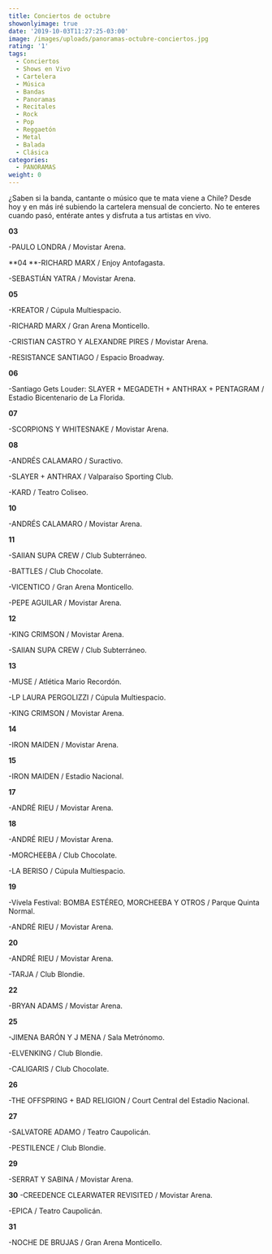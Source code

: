```yaml
---
title: Conciertos de octubre
showonlyimage: true
date: '2019-10-03T11:27:25-03:00'
image: /images/uploads/panoramas-octubre-conciertos.jpg
rating: '1'
tags:
  - Conciertos
  - Shows en Vivo
  - Cartelera
  - Música
  - Bandas
  - Panoramas
  - Recitales
  - Rock
  - Pop
  - Reggaetón
  - Metal
  - Balada
  - Clásica
categories:
  - PANORAMAS
weight: 0
---
```

¿Saben si la banda, cantante o músico que te mata viene a Chile? Desde hoy y en más iré subiendo la cartelera mensual de concierto. No te enteres cuando pasó, entérate antes y disfruta a tus artistas en vivo.

<!--more-->

**03**

\-PAULO LONDRA / Movistar Arena.

**04
**-RICHARD MARX / Enjoy Antofagasta.

\-SEBASTIÁN YATRA / Movistar Arena.

**05**

\-KREATOR / Cúpula Multiespacio.

\-RICHARD MARX / Gran Arena Monticello.

\-CRISTIAN CASTRO Y ALEXANDRE PIRES / Movistar Arena.

\-RESISTANCE SANTIAGO / Espacio Broadway.

**06**

\-Santiago Gets Louder: SLAYER + MEGADETH + ANTHRAX + PENTAGRAM / Estadio Bicentenario de La Florida.

**07**

\-SCORPIONS Y WHITESNAKE / Movistar Arena.

**08**

\-ANDRÉS CALAMARO / Suractivo.

\-SLAYER + ANTHRAX / Valparaíso Sporting Club.

\-KARD / Teatro Coliseo.

**10**

\-ANDRÉS CALAMARO / Movistar Arena.

**11**

\-SAIIAN SUPA CREW / Club Subterráneo. 

\-BATTLES / Club Chocolate.

\-VICENTICO / Gran Arena Monticello.

\-PEPE AGUILAR / Movistar Arena.

**12**

\-KING CRIMSON / Movistar Arena.

\-SAIIAN SUPA CREW / Club Subterráneo.

**13**

\-MUSE / Atlética Mario Recordón.

\-LP LAURA PERGOLIZZI / Cúpula Multiespacio.

\-KING CRIMSON / Movistar Arena.

**14**

\-IRON MAIDEN / Movistar Arena.

**15**

\-IRON MAIDEN / Estadio Nacional.

**17**

\-ANDRÉ RIEU / Movistar Arena.

**18**

\-ANDRÉ RIEU / Movistar Arena.

\-MORCHEEBA / Club Chocolate.

\-LA BERISO / Cúpula Multiespacio.

**19**

\-Vívela Festival: BOMBA ESTÉREO, MORCHEEBA Y OTROS / Parque Quinta Normal.

\-ANDRÉ RIEU / Movistar Arena.

**20**

\-ANDRÉ RIEU / Movistar Arena.

\-TARJA / Club Blondie.

**22**

\-BRYAN ADAMS / Movistar Arena.

**25**

\-JIMENA BARÓN Y J MENA / Sala Metrónomo.

\-ELVENKING / Club Blondie.

\-CALIGARIS / Club Chocolate.

**26**

\-THE OFFSPRING + BAD RELIGION / Court Central del Estadio Nacional.

**27**

\-SALVATORE ADAMO / Teatro Caupolicán.

\-PESTILENCE / Club Blondie.

**29**

\-SERRAT Y SABINA / Movistar Arena.

**30**
-CREEDENCE CLEARWATER REVISITED / Movistar Arena.

\-EPICA / Teatro Caupolicán.

**31**

\-NOCHE DE BRUJAS / Gran Arena Monticello.
